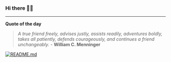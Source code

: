 ### Hi there 👋🏻


---

**Quote of the day**

> *A true friend freely, advises justly, assists readily, adventures boldly, takes all patiently, defends courageously, and continues a friend unchangeably.* - **William C. Menninger** 

[![README.md](https://github.com/marcolovazzano/marcolovazzano/actions/workflows/readme.yml/badge.svg?branch=main)](https://github.com/marcolovazzano/marcolovazzano/actions/workflows/readme.yml)
